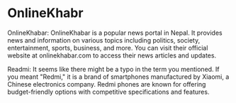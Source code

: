 # OnlineKhabr

OnlineKhabar: OnlineKhabar is a popular news portal in Nepal. It provides news and information on various topics including politics, society, entertainment, sports, business, and more. You can visit their official website at onlinekhabar.com to access their news articles and updates.

Readmi: It seems like there might be a typo in the term you mentioned. If you meant "Redmi," it is a brand of smartphones manufactured by Xiaomi, a Chinese electronics company. Redmi phones are known for offering budget-friendly options with competitive specifications and features.
